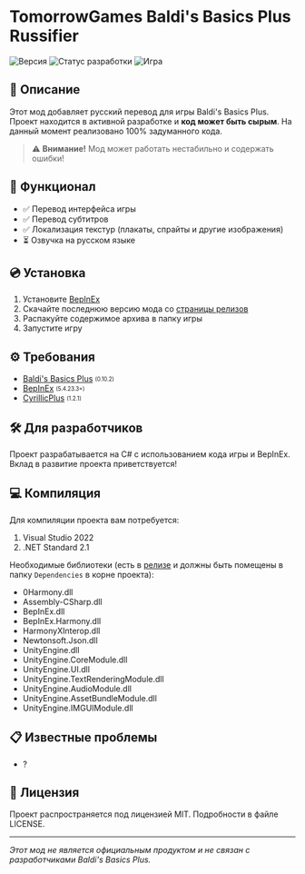 # TomorrowGames Baldi's Basics Plus Russifier

![Версия](https://img.shields.io/badge/Версия-1.0.2-blue)
![Статус разработки](https://img.shields.io/badge/Статус-100%25-yellow)
![Игра](https://img.shields.io/badge/Игра-Baldi's%20Basics%20Plus%200.10.2-green)

## 📝 Описание

Этот мод добавляет русский перевод для игры Baldi's Basics Plus. Проект находится в активной разработке и **код может быть сырым**. На данный момент реализовано 100% задуманного кода.

> ⚠️ **Внимание!** Мод может работать нестабильно и содержать ошибки!

## 🚀 Функционал

- ✅ Перевод интерфейса игры
- ✅ Перевод субтитров
- ✅ Локализация текстур (плакаты, спрайты и другие изображения)
- ⏳ Озвучка на русском языке 

## 💿 Установка

1. Установите [BepInEx](https://github.com/BepInEx/BepInEx) 
2. Скачайте последнюю версию мода со [страницы релизов](https://github.com/BaldiTomorrowGames/TWGSRussifier/releases)
4. Распакуйте содержимое архива в папку игры
5. Запустите игру

## ⚙️ Требования

- [Baldi's Basics Plus](https://www.basicallygames.com/baldis-basics-plus) <sub><sup>(0.10.2)</sub></sup>
- [BepInEx](https://github.com/BepInEx/BepInEx/releases/latest) <sub><sup>(5.4.23.3+)</sub></sup>
- [CyrillicPlus](https://gamebanana.com/mods/524258) <sub><sup>(1.2.1)</sub></sup>

## 🛠 Для разработчиков

Проект разрабатывается на C# с использованием кода игры и BepInEx. Вклад в развитие проекта приветствуется!

## 💻 Компиляция

Для компиляции проекта вам потребуется:

1. Visual Studio 2022
2. .NET Standard 2.1

Необходимые библиотеки (есть в [релизе](https://github.com/BaldiTomorrowGames/TWGSRussifier/releases/tag/dependencies) и должны быть помещены в папку `Dependencies` в корне проекта):
- 0Harmony.dll
- Assembly-CSharp.dll
- BepInEx.dll
- BepInEx.Harmony.dll
- HarmonyXInterop.dll
- Newtonsoft.Json.dll
- UnityEngine.dll
- UnityEngine.CoreModule.dll
- UnityEngine.UI.dll
- UnityEngine.TextRenderingModule.dll
- UnityEngine.AudioModule.dll
- UnityEngine.AssetBundleModule.dll
- UnityEngine.IMGUIModule.dll

## 📋 Известные проблемы

- ?

## 📜 Лицензия

Проект распространяется под лицензией MIT. Подробности в файле LICENSE.

---

*Этот мод не является официальным продуктом и не связан с разработчиками Baldi's Basics Plus.* 
